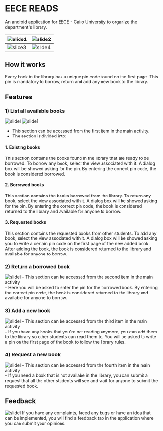 # **EECE READS**
An android application for EECE - Cairo University to organize the department's library.

<img src="https://i.imgur.com/ULuI18V.png?1" alt="slide1" />  |  <img src="https://i.imgur.com/Be3zjbZ.png?1" alt="slide2" />
--|--
<img src="https://i.imgur.com/s6OEG6K.png?1" alt="slide3" />  |  <img src="https://i.imgur.com/hyD4YNH.png?1" alt="slide4" />

## How it works
Every book in the library has a unique pin code found on the first page. This pin is mandatory to borrow, return and add any new book to the library.

## Features
### 1) List all available books

<img src="https://i.imgur.com/sbyVbWS.png" alt="slide1"/>
<img src="https://i.imgur.com/gPltL0t.png?1" alt="slide1"/>

- This section can be accessed from the first item in the main activity. <br>
- The section is divided into: <br>
#### 1. Existing books
This section contains the books found in the library that are ready to be borrowed. To borrow any book, select the view associated with it. A dialog box will be showed asking for the pin. By entering the correct pin code, the book is considered borrowed.
#### 2. Borrowed books
This section contains the books borrowed from the library. To return any book, select the view associated with it. A dialog box will be showed asking for the pin. By entering the correct pin code, the book is considered returned to the library and available for anyone to borrow.

#### 3. Requested books
This section contains the requested books from other students. To add any book, select the view associated with it. A dialog box will be showed asking you to write a certain pin code on the first page of the new added book. After adding the book, the book is considered returned to the library and available for anyone to borrow.

### 2) Return a borrowed book
<img src="https://i.imgur.com/Y88i7IV.png" alt="slide1"/>
- This section can be accessed from the second item in the main activity. <br>
- Here you will be asked to enter the pin for the borrowed book. By entering the correct pin code, the book is considered returned to the library and available for anyone to borrow.

### 3) Add a new book
<img src="https://i.imgur.com/wJe1pDA.png" alt="slide1"/>
- This section can be accessed from the third item in the main activity. <br>
- If you have any books that you're not reading anymore, you can add them to the library so other students can read them to. You will be asked to write a pin on the first page of the book to follow the library rules.

### 4) Request a new book
<img src="https://i.imgur.com/KAj9OYw.png" alt="slide1"/>
- This section can be accessed from the fourth item in the main activity. <br>
- If you need a book that is not availabe in the library, you can submit a request that all the other students will see and wait for anyone to submit the requested book.

## Feedback
<img src="https://i.imgur.com/Apu1yML.png" alt="slide1"/>
If you have any complaints, faced any bugs or have an idea that can be implemented, you will find a feedback tab in the application where you can submit your opinions.
